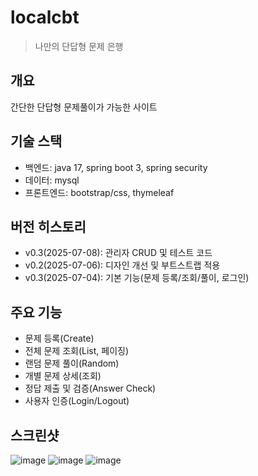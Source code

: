 # localcbt
> 나만의 단답형 문제 은행

## 개요
간단한 단답형 문제풀이가 가능한 사이트

## 기술 스택
- 백엔드: java 17, spring boot 3, spring security 
- 데이터: mysql
- 프론트엔드: bootstrap/css, thymeleaf

## 버전 히스토리
- v0.3(2025-07-08): 관리자 CRUD 및 테스트 코드
- v0.2(2025-07-06): 디자인 개선 및 부트스트랩 적용
- v0.3(2025-07-04): 기본 기능(문제 등록/조회/풀이, 로그인)

## 주요 기능
- 문제 등록(Create)
- 전체 문제 조회(List, 페이징)
- 랜덤 문제 풀이(Random)
- 개별 문제 상세(조회)
- 정답 제출 및 검증(Answer Check)
- 사용자 인증(Login/Logout)
  
## 스크린샷
![image](https://github.com/user-attachments/assets/20372d90-995b-422b-8933-a6edef7ff1ec)
![image](https://github.com/user-attachments/assets/c510b101-abe7-4c75-bf9a-1f6a1388923f)
![image](https://github.com/user-attachments/assets/4acd2f0e-4dba-4b01-b260-5eae560703f7)
